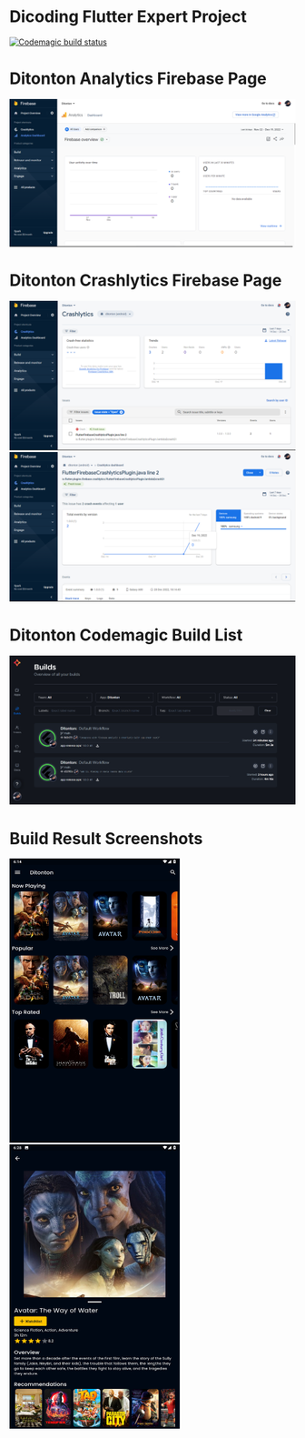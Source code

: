 # Dicoding Flutter Expert Project

[![Codemagic build status](https://api.codemagic.io/apps/63a16adf0add8dc11161d93a/63a16adf0add8dc11161d939/status_badge.svg)](https://codemagic.io/apps/63a16adf0add8dc11161d93a/63a16adf0add8dc11161d939/latest_build)

# Ditonton Analytics Firebase Page
![Analytics Dashboard](screenshots/Ditonton-analytics-dashboard.png)

# Ditonton Crashlytics Firebase Page
![Crashlytics Dashboard](screenshots/Ditonton-crashlytics-dashboard.png)
![Crashlytics Details](screenshots/Ditonton-crashlytics-detail.png)

# Ditonton Codemagic Build List
![Ditonton build list](screenshots/Ditonton-ci-build-lists.png)

# Build Result Screenshots
<img src="screenshots/Ditonton-build-apk-home-page.png" alt="" width="300" height="500" />
<img src="screenshots/Ditonton-build-apk-movie-detail.png" alt="" width="300" height="500" />